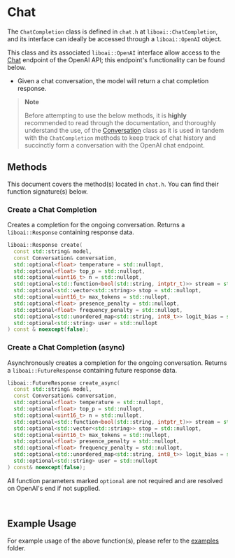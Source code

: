 <h1>Chat</h1>
<p>The <code>ChatCompletion</code> class is defined in <code>chat.h</code> at <code>liboai::ChatCompletion</code>, and its interface can ideally be accessed through a <code>liboai::OpenAI</code> object.

This class and its associated <code>liboai::OpenAI</code> interface allow access to the <a href="https://beta.openai.com/docs/api-reference/chat">Chat</a> endpoint of the OpenAI API; this endpoint's functionality can be found below.</p>
- Given a chat conversation, the model will return a chat completion response.

> **Note**
> 
> Before attempting to use the below methods, it is **highly** recommended
> to read through the documentation, and thoroughly understand the use,
> of the <a href="./conversation">Conversation</a> class as it is used
> in tandem with the `ChatCompletion` methods to keep track of chat 
> history and succinctly form a conversation with the OpenAI chat
> endpoint.

<h2>Methods</h2>
<p>This document covers the method(s) located in <code>chat.h</code>. You can find their function signature(s) below.</p>

<h3>Create a Chat Completion</h3>
<p>Creates a completion for the ongoing conversation. Returns a <code>liboai::Response</code> containing response data.</p>

```cpp
liboai::Response create(
  const std::string& model,
  const Conversation& conversation,
  std::optional<float> temperature = std::nullopt,
  std::optional<float> top_p = std::nullopt,
  std::optional<uint16_t> n = std::nullopt,
  std::optional<std::function<bool(std::string, intptr_t)>> stream = std::nullopt,
  std::optional<std::vector<std::string>> stop = std::nullopt,
  std::optional<uint16_t> max_tokens = std::nullopt,
  std::optional<float> presence_penalty = std::nullopt,
  std::optional<float> frequency_penalty = std::nullopt,
  std::optional<std::unordered_map<std::string, int8_t>> logit_bias = std::nullopt,
  std::optional<std::string> user = std::nullopt
) const & noexcept(false);
```

<h3>Create a Chat Completion (async)</h3>
<p>Asynchronously creates a completion for the ongoing conversation. Returns a <code>liboai::FutureResponse</code> containing future response data.</p>

```cpp
liboai::FutureResponse create_async(
  const std::string& model,
  const Conversation& conversation,
  std::optional<float> temperature = std::nullopt,
  std::optional<float> top_p = std::nullopt,
  std::optional<uint16_t> n = std::nullopt,
  std::optional<std::function<bool(std::string, intptr_t)>> stream = std::nullopt,
  std::optional<std::vector<std::string>> stop = std::nullopt,
  std::optional<uint16_t> max_tokens = std::nullopt,
  std::optional<float> presence_penalty = std::nullopt,
  std::optional<float> frequency_penalty = std::nullopt,
  std::optional<std::unordered_map<std::string, int8_t>> logit_bias = std::nullopt,
  std::optional<std::string> user = std::nullopt
) const& noexcept(false);
```

<p>All function parameters marked <code>optional</code> are not required and are resolved on OpenAI's end if not supplied.</p>

<br>
<h2>Example Usage</h2>
<p>For example usage of the above function(s), please refer to the <a href="./examples">examples</a> folder.
